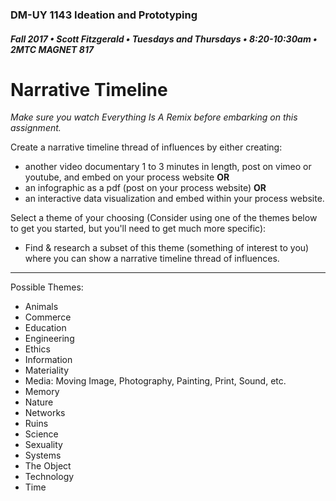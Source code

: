### DM-UY 1143 Ideation and Prototyping
##### Fall 2017 • Scott Fitzgerald • Tuesdays and Thursdays • 8:20-10:30am • 2MTC MAGNET 817

# Narrative Timeline

*Make sure you watch Everything Is A Remix before embarking on this assignment.*

Create a narrative timeline thread of influences by either creating:
*	another video documentary 1 to 3 minutes in length, post on vimeo or youtube, and embed on your process website **OR**
*	an infographic as a pdf (post on your process website) **OR**
*	an interactive data visualization and embed within your process website.

Select a theme of your choosing (Consider using one of the themes below to get you started, but you'll need to get much more specific):
* Find & research a subset of this theme (something of interest to you) where you can show a narrative timeline thread of influences.

---
Possible Themes:

*   Animals
*   Commerce
*   Education
*   Engineering
*   Ethics
*   Information
*   Materiality
*   Media: Moving Image, Photography, Painting, Print, Sound, etc.
*   Memory
*   Nature
*   Networks
*   Ruins
*   Science
*   Sexuality
*   Systems
*   The Object
*   Technology
*   Time
